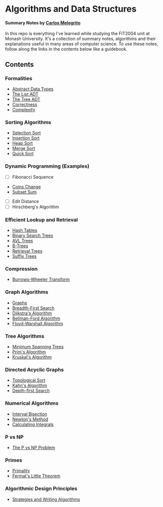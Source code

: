 # Algorithms and Data Structures

#### Summary Notes by [Carlos Melegrito](http://mlgrto.com)

In this repo is everything I've learned while studying the FIT2004 unit at Monash University. It's a collection of summary notes, algorithms and their explanations useful in many areas of computer science. To use these notes, follow along the links in the contents below like a guidebook.

## Contents

### Formalities

- [Abstract Data Types](/content/01-formalities/abstract-data-types.md)
- [The List ADT](/content/01-formalities/list-adt.md)
- [The Tree ADT](/content/01-formalities/tree-adt.md)
- [Correctness](/content/01-formalities/correctness.md)
- [Complexity](/content/01-formalities/complexity.md)

### Sorting Algorithms

- [Selection Sort](/content/02-sorting-algorithms/selection-sort.md)
- [Insertion Sort](/content/02-sorting-algorithms/insertion-sort.md)
- [Heap Sort](/content/02-sorting-algorithms/heap-sort.md)
- [Merge Sort](/content/02-sorting-algorithms/merge-sort.md)
- [Quick Sort](/content/02-sorting-algorithms/quick-sort.md)

### Dynamic Programming (Examples)

- [ ] Fibonacci Sequence
- [Coins Change](/content/03-dynamic-programming/coins-change.md)
- [Subset Sum](/content/03-dynamic-programming/subset-sum.md)
- [ ] Edit Distance
- [ ] Hirschberg's Algorithm

### Efficient Lookup and Retrieval

- [Hash Tables](/content/04-efficient-lookup-and-retrieval/hash-tables.md)
- [Binary Search Trees](/content/04-efficient-lookup-and-retrieval/binary-search-trees.md)
- [AVL Trees](/content/04-efficient-lookup-and-retrieval/avl-trees.md)
- [B-Trees](/content/04-efficient-lookup-and-retrieval/b-trees.md)
- [Retrieval Trees](/content/04-efficient-lookup-and-retrieval/retrieval-trees.md)
- [Suffix Trees](/content/04-efficient-lookup-and-retrieval/suffix-trees.md)

### Compression

- [Burrows-Wheeler Transform](/content/05-compression/burrows-wheeler-transform.md)

### Graph Algorithms

- [Graphs](/content/06-graph-algorithms/graphs.md)
- [Breadth-First Search](/content/06-graph-algorithms/breadth-first-search.md)
- [Dijkstra's Algorithm](/content/06-graph-algorithms/dijkstras-algorithm.md)
- [Bellman-Ford Algorithm](/content/06-graph-algorithms/bellman-ford-algorithm.md)
- [Floyd-Warshall Algorithm](/content/06-graph-algorithms/floyd-warshall-algorithm.md)

### Tree Algorithms

- [Minimum Spanning Trees](/content/07-tree-algorithms/minimum-spanning-trees.md)
- [Prim's Algorithm](/content/07-tree-algorithms/prims-algorithm.md)
- [Kruskal's Algorithm](/content/07-tree-algorithms/kruskals-algorithm.md)

### Directed Acyclic Graphs

- [Topological Sort](/content/08-directed-acyclic-graphs/topological-sort.md)
- [Kahn's Algorithm](/content/08-directed-acyclic-graphs/kahns-algorithm.md)
- [Depth-first Search](/content/08-directed-acyclic-graphs/depth-first-search.md)

### Numerical Algorithms

- [Interval Bisection](/content/09-numerical-algorithms/interval-bisection.md)
- [Newton's Method](/content/09-numerical-algorithms/newtons-method.md)
- [Calculating Integrals](/content/09-numerical-algorithms/calculating-integrals.md)

### P vs NP

- [The P vs NP Problem](/content/10-p-vs-np/p-vs-np-problem.md)

### Primes

- [Primality](/content/11-primes/primality.md)
- [Fermat's Little Theorem](/content/11-primes/fermats-little-theorem.md)

### Algorithmic Design Principles

- [Strategies and Writing Algorithms](/content/12-algorithmic-design-principles/strategies-and-writing-algorithms.md)